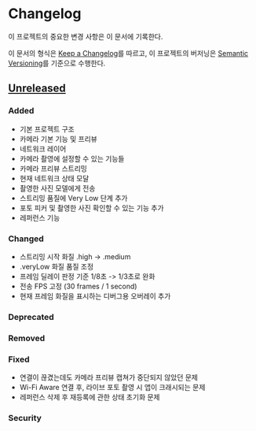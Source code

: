 # Changelog

이 프로젝트의 중요한 변경 사항은 이 문서에 기록한다.

이 문서의 형식은 [Keep a Changelog](https://keepachangelog.com/en/1.1.0/)를 따르고,
이 프로젝트의 버저닝은 [Semantic Versioning](https://semver.org/spec/v2.0.0.html)를 기준으로 수행한다.

## [Unreleased]

### Added

- 기본 프로젝트 구조
- 카메라 기본 기능 및 프리뷰 
- 네트워크 레이어
- 카메라 촬영에 설정할 수 있는 기능들
- 카메라 프리뷰 스트리밍
- 현재 네트워크 상태 모달
- 촬영한 사진 모델에게 전송
- 스트리밍 품질에 Very Low 단계 추가
- 포토 피커 및 촬영한 사진 확인할 수 있는 기능 추가
- 레퍼런스 기능

### Changed

- 스트리밍 시작 화질 .high -> .medium
- .veryLow 화질 품질 조정
- 프레임 딜레이 판정 기준 1/8초 -> 1/3초로 완화
- 전송 FPS 고정 (30 frames / 1 second)
- 현재 프레임 화질을 표시하는 디버그용 오버레이 추가

### Deprecated

### Removed

### Fixed

- 연결이 끊겼는데도 카메라 프리뷰 캡쳐가 중단되지 않았던 문제
- Wi-Fi Aware 연결 후, 라이브 포토 촬영 시 앱이 크래시되는 문제
- 레퍼런스 삭제 후 재등록에 관한 상태 초기화 문제

### Security

[unreleased]: hhttps://github.com/DeveloperAcademy-POSTECH/2025-C6-A11-QueendomJaerim
